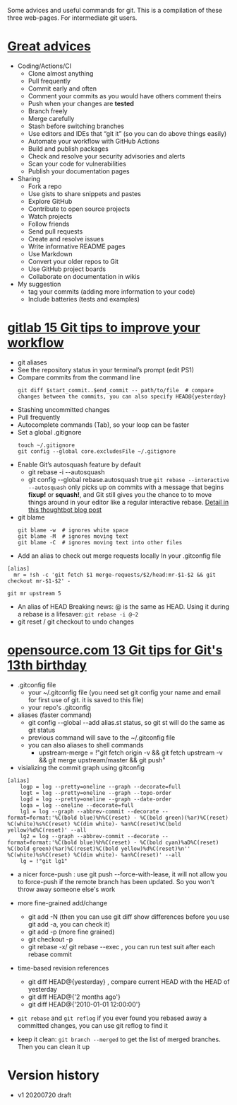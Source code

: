 Some advices and useful commands for git.
This is a compilation of these three web-pages. For intermediate git users.

<!--# gist for these changes/github (just put to my dotfiles) -->

# [Great advices](https://www.infoworld.com/article/3205884/27-essential-tips-for-git-and-github-users.html)
- Coding/Actions/CI
	- Clone almost anything
	- Pull frequently
	- Commit early and often
	- Comment your commits as you would have others comment theirs
	- Push when your changes are **tested**
	- Branch freely
	- Merge carefully
	- Stash before switching branches
	- Use editors and IDEs that “git it” (so you can do above things easily)
	- Automate your workflow with GitHub Actions
	- Build and publish packages
	- Check and resolve your security advisories and alerts
	- Scan your code for vulnerabilities
	- Publish your documentation pages
- Sharing
	- Fork a repo
	- Use gists to share snippets and pastes
	- Explore GitHub
	- Contribute to open source projects
	- Watch projects
	- Follow friends
	- Send pull requests
	- Create and resolve issues
	- Write informative README pages
	- Use Markdown
	- Convert your older repos to Git
	- Use GitHub project boards
	- Collaborate on documentation in wikis
- My suggestion
	- tag your commits (adding more information to your code)
	- Include batteries (tests and examples)

# [gitlab 15 Git tips to improve your workflow](https://about.gitlab.com/blog/2020/04/07/15-git-tips-improve-workflow/)
- git aliases
- See the repository status in your terminal’s prompt (edit PS1)
- Compare commits from the command line
	```shell
	git diff $start_commit..$end_commit -- path/to/file  # compare changes between the commits, you can also specify HEAD@{yesterday}
	```
- Stashing uncommitted changes
- Pull frequently
- Autocomplete commands (Tab), so your loop can be faster
- Set a global .gitignore
	```shell
	touch ~/.gitignore
	git config --global core.excludesFile ~/.gitignore
	```
- Enable Git’s autosquash feature by default
    - git rebase -i --autosquash
    - git config --global rebase.autosquash true
	`git rebase --interactive --autosquash` only picks up on commits with a
message that begins **fixup!** or **squash!**, and Git still gives you the
chance to to move things around in your editor like a regular interactive
rebase.
    [Detail in this thoughtbot blog post](https://thoughtbot.com/blog/autosquashing-git-commits)
- git blame
	```shell
	git blame -w  # ignores white space
	git blame -M  # ignores moving text
	git blame -C  # ignores moving text into other files
	```
- Add an alias to check out merge requests locally
In your .gitconfig file
```
[alias]
  mr = !sh -c 'git fetch $1 merge-requests/$2/head:mr-$1-$2 && git checkout mr-$1-$2' -
```
```shell
git mr upstream 5
```

- An alias of HEAD
Breaking news: @ is the same as HEAD. Using it during a rebase is a lifesaver:
`git rebase -i @~2`
- git reset / git checkout to undo changes


# [opensource.com 13 Git tips for Git's 13th birthday](https://opensource.com/article/18/4/git-tips)

- .gitconfig file
	- your ~/.gitconfig file (you need set git config your name and email for first use of git. it is saved to this file)
	- your repo's .gitconfig
- aliases (faster command)
    - git config --global --add alias.st status, so git st will do the same as git status
    - previous command will save to the ~/.gitconfig file
    - you can also aliases to shell commands
        - upstream-merge = !"git fetch origin -v && git fetch upstream -v && git merge upstream/master && git push"
- visializing the commit graph
	using gitconfig
```
[alias]
    logp = log --pretty=oneline --graph --decorate=full
    logt = log --pretty=oneline --graph --topo-order
    logd = log --pretty=oneline --graph --date-order
    loga = log --oneline --decorate=full
    lg1 = log --graph --abbrev-commit --decorate --format=format:'%C(bold blue)%h%C(reset) - %C(bold green)(%ar)%C(reset) %C(white)%s%C(reset) %C(dim white)- %an%C(reset)%C(bold yellow)%d%C(reset)' --all
    lg2 = log --graph --abbrev-commit --decorate --format=format:'%C(bold blue)%h%C(reset) - %C(bold cyan)%aD%C(reset) %C(bold green)(%ar)%C(reset)%C(bold yellow)%d%C(reset)%n''          %C(white)%s%C(reset) %C(dim white)- %an%C(reset)' --all
    lg = !"git lg1"
```

- a nicer force-push : use git push --force-with-lease, it will not allow you to force-push if the remote branch has been updated. So you won't throw away someone else's work
- more fine-grained add/change
	- git add -N (then you can use git diff show differences before you use git add -a, you can check it)
	- git add -p (more fine grained)
	- git checkout -p
	- git rebase -x/ git rebase --exec , you can run test suit after each rebase commit
- time-based revision references
    - git diff HEAD@{yesterday} , compare current HEAD with the HEAD of yesterday
    - git diff HEAD@{'2 months ago'}
    - git diff HEAD@{'2010-01-01 12:00:00'}

- `git rebase` and `git reflog`
	if you ever found you rebased away a committed changes, you can use git reflog to find it
- keep it clean: `git branch --merged` to get the list of merged branches. Then you can clean it up

# Version history
- v1 20200720 draft
